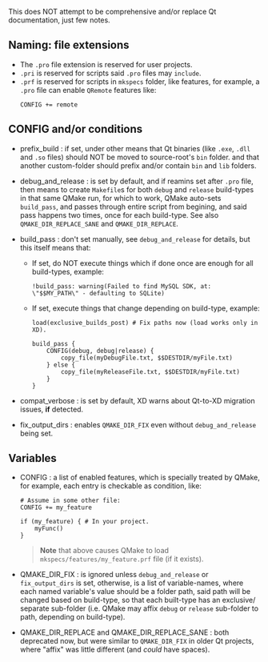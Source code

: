 
This does NOT attempt to be comprehensive and/or replace Qt documentation,
just few notes.

## Naming: file extensions
* The `.pro` file extension is reserved for user projects.
* `.pri` is reserved for scripts said `.pro` files may `include`.
* `.prf` is reserved for scripts in `mkspecs` folder, like features,
  for example, a `.pro` file can enable `QRemote` features like:
    ```
    CONFIG += remote
    ```

## CONFIG and/or conditions

* prefix_build : if set, under other means that Qt binaries
  (like `.exe`, `.dll` and `.so` files) should NOT be moved to source-root's `bin` folder.
  and that another custom-folder should prefix and/or contain `bin` and `lib` folders.

* debug_and_release : is set by default, and if reamins set after `.pro` file, then
  means to create `Makefile`s for both `debug` and `release` build-types in that same QMake run,
  for which to work, QMake auto-sets `build_pass`, and passes through entire script from begining,
  and said pass happens two times, once for each build-type.
  See also `QMAKE_DIR_REPLACE_SANE` and `QMAKE_DIR_REPLACE`.

* build_pass : don't set manually, see `debug_and_release` for details,
  but this itself means that:
    - If set, do NOT execute things which if done once are enough for all build-types, example:
        ```
        !build_pass: warning(Failed to find MySQL SDK, at: \"$$MY_PATH\" - defaulting to SQLite)
        ```
    - If set, execute things that change depending on build-type, example:
        ```
        load(exclusive_builds_post) # Fix paths now (load works only in XD).

        build_pass {
            CONFIG(debug, debug|release) {
                copy_file(myDebugFile.txt, $$DESTDIR/myFile.txt)
            } else {
                copy_file(myReleaseFile.txt, $$DESTDIR/myFile.txt)
            }
        }
        ```

* compat_verbose : is set by default, XD warns about Qt-to-XD migration issues, **if** detected.

* fix_output_dirs : enables `QMAKE_DIR_FIX` even without `debug_and_release` being set.

## Variables

* CONFIG : a list of enabled features, which is specially treated by QMake,
    for example, each entry is checkable as condition, like:
    ```
    # Assume in some other file:
    CONFIG += my_feature

    if (my_feature) { # In your project.
        myFunc()
    }
    ```
    > **Note** that above causes QMake to load `mkspecs/features/my_feature.prf` file (if it exists).

* QMAKE_DIR_FIX : is ignored unless `debug_and_release` or `fix_output_dirs` is set, otherwise,
  is a list of variable-names, where each named variable's value should be a folder path,
  said path will be changed based on build-type,
  so that each built-type has an exclusive/ separate sub-folder
  (i.e. QMake may affix `debug` or `release` sub-folder to path, depending on build-type).

* QMAKE_DIR_REPLACE and QMAKE_DIR_REPLACE_SANE : both deprecated now,
  but were similar to `QMAKE_DIR_FIX` in older Qt projects,
  where "affix" was little different (and *could* have spaces).
